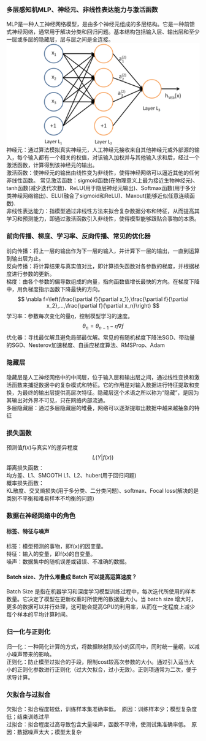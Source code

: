 ### 多层感知机MLP、神经元、非线性表达能力与激活函数  
MLP是一种人工神经网络模型，是由多个神经元组成的多层结构。它是一种前馈式神经网络，通常用于解决分类和回归问题。基本结构包括输入层、输出层和至少一层或多层的隐藏层，层与层之间是全连接。  
![](photos/01.png)
神经元：通过算法模拟真实神经元，人工神经元接收来自其他神经元或外部源的输入，每个输入都有一个相关的权值，对该输入加权并与其他输入求和后，经过一个激活函数，计算得到该神经元的输出。  
激活函数：使神经元的输出由线性变为非线性，使得神经网络可以逼近其他的任何非线性函数。
常见激活函数：sigmoid函数(在物理意义上最为接近生物神经元)、tanh函数(减少迭代次数)、ReLU(用于隐层神经元输出)、Softmax函数(用于多分类神经网络输出)、ELU(融合了sigmoid和ReLU)、Maxout(能够近似任意连续函数).  
非线性表达能力：指模型通过非线性方法来拟合复杂数据分布和特征，从而提高其学习和预测能力，即通过激活函数引入非线性，使得模型能够跟贴合事物的本质。  
### 前向传播、梯度、学习率、反向传播、常见的优化器
前向传播：将上一层的输出作为下一层的输入，并计算下一层的输出，一直到运算到输出层为止。  
反向传播：将计算结果与真实值对比，即计算损失函数对各参数的梯度，并根据梯度进行参数的更新。  
梯度：由各个参数的偏导数组成的向量，指向函数值增长最快的方向。在梯度下降中，用负梯度指示函数下降最快的方向。
$$
\nabla f=\left(\frac{\partial f}{\partial x_1},\frac{\partial f}{\partial x_2},...,\frac{\partial f}{\partial x_n}\right)
$$ 
学习率：参数每次变化的量$\eta$，控制模型学习的速度。  
$$
\theta_n=\theta_{n-1}-\eta\nabla f
$$
优化器：寻找最优解且避免局部最优解。常见的有随机梯度下降法SGD、带动量的SGD、Nesterov加速梯度、自适应梯度算法、RMSProp、Adam
### 隐藏层  
隐藏层是人工神经网络中的中间层，位于输入层和输出层之间，通过线性变换和激活函数来捕捉数据中的复杂模式和特征。它的作用是对输入数据进行特征提取和变换，为最终的输出层提供高层次特征。隐藏层这个术语之所以称为“隐藏”，是因为其输出对外界不可见，只在网络内部流通。  
多层隐藏层：通过多层隐藏层的堆叠，网络可以逐渐提取出数据中越来越抽象的特征
### 损失函数  
预测值$f(x)$与真实$Y$的差异程度
$$
L(Y|f(x))
$$
距离损失函数：  
均方差、L1、SMOOTH L1、L2、huber(用于回归问题)  
概率损失函数：  
 KL散度、交叉熵损失(用于多分类、二分类问题)、softmax、Focal loss(解决的是类别不平衡和难易样本不均衡的问题)
### 数据在神经网络中的角色
#### 标签、特征与噪声
标签：模型预测的事物，即f(x)的因变量。  
特征：输入的变量，即f(x)的自变量。  
噪声：数据集中的随机误差或错误、不准确的数据。
#### Batch size、为什么堆叠成 Batch 可以提高运算速度？
Batch Size 是指在机器学习和深度学习模型训练过程中，每次迭代所使用的样本数量。它决定了模型在更新权重时所使用的数据量大小。当 batch size 增大时，更多的数据可以并行处理，这可能会提高GPU的利用率，从而在一定程度上减少每个样本的平均计算时间。
### 归一化与正则化
归一化：一种简化计算的方式，将数据映射到较小的区间中，同时统一量纲，以减小噪声带来的影响。  
正则化：防止模型过拟合的手段，限制cost较高次参数的大小。通过引入适当大小的正则化参数进行正则化（过大欠拟合，过小无效）。正则项通常为二次，便于求导计算。
### 欠拟合与过拟合
欠拟合：拟合程度较低，训练样本集准确率低。&ensp;原因：训练样本少；模型复杂度低；结束训练过早   
过拟合：拟合程度过高导致包含大量噪声，函数不平滑，使测试集准确率低。&ensp;原因：数据噪声太大；模型太复杂